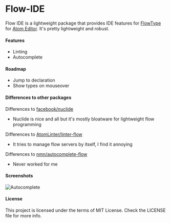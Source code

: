 Flow-IDE
=======

Flow IDE is a lightweight package that provides IDE features for [FlowType][FlowType] for [Atom Editor][Atom]. It's pretty lightweight and robust.

#### Features

 - Linting
 - Autocomplete

#### Roadmap

 - Jump to declaration
 - Show types on mouseover

#### Differences to other packages

Differences to [facebook/nuclide][nuclide]
 - Nuclide is nice and all but it's mostly bloatware for lightweight flow programming

Differences to [AtomLinter/linter-flow][linter-flow]
 - It tries to manage flow servers by itself, I find it annoying

Differences to [nmn/autocomplete-flow][autocomplete-flow]
 - Never worked for me

#### Screenshots

![Autocomplete](https://cloud.githubusercontent.com/assets/4278113/12857027/bb8e2c80-cc69-11e5-918d-4451d0679e66.png)


#### License

This project is licensed under the terms of MIT License. Check the LICENSE file for more info.

[FlowType]:http://flowtype.org/
[Atom]:https://atom.io/
[nuclide]:https://github.com/facebook/nuclide
[linter-flow]:https://github.com/AtomLinter/linter-flow
[autocomplete-flow]:https://github.com/nmn/autocomplete-flow
